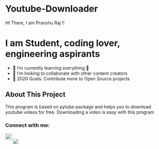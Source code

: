 # Youtube-Downloader
HI There, I am Pranshu Raj !!

# I am Student, coding lover, engineering aspirants
- 🌱 I’m currently learning everything 🤣
- 👯 I’m looking to collaborate with other content creators
- 🥅 2020 Goals: Contribute more to Open Source projects

## About This Project
This program is based on pytube package and helps you to download youtube videos for free.
Downloading a video is easy with this program

### Connect with me:


[<img align="left" alt="codeSTACKr | Instagram" width="22px" src="https://cdn.jsdelivr.net/npm/simple-icons@v3/icons/instagram.svg" />][instagram] 
<br />
[<img src="https://img.icons8.com/color/48/000000/blogger.png"/></a>][blogger]

[instagram]: https://instagram.com/pranshu_raj12
[blogger]: http://pranshuraj12.blogspot.com

